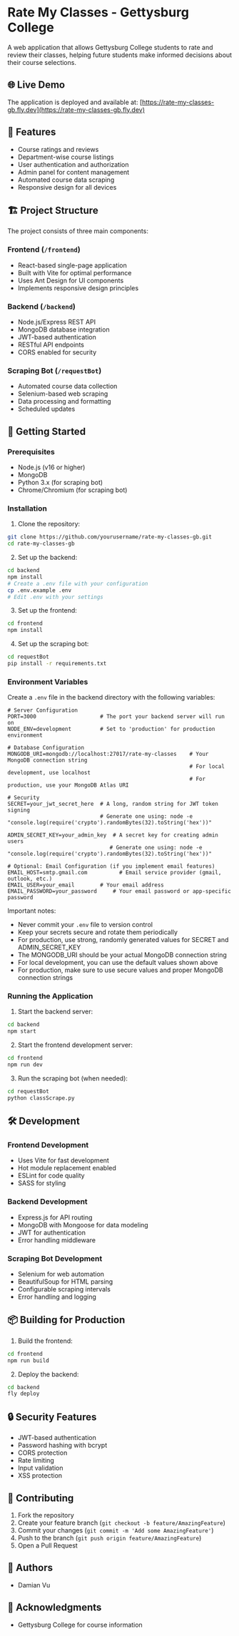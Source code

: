 # Rate My Classes - Gettysburg College

A web application that allows Gettysburg College students to rate and review their classes, helping future students make informed decisions about their course selections.

## 🌐 Live Demo

The application is deployed and available at: [https://rate-my-classes-gb.fly.dev](https://rate-my-classes-gb.fly.dev)

## 🌟 Features

- Course ratings and reviews
- Department-wise course listings
- User authentication and authorization
- Admin panel for content management
- Automated course data scraping
- Responsive design for all devices

## 🏗️ Project Structure

The project consists of three main components:

### Frontend (`/frontend`)
- React-based single-page application
- Built with Vite for optimal performance
- Uses Ant Design for UI components
- Implements responsive design principles

### Backend (`/backend`)
- Node.js/Express REST API
- MongoDB database integration
- JWT-based authentication
- RESTful API endpoints
- CORS enabled for security

### Scraping Bot (`/requestBot`)
- Automated course data collection
- Selenium-based web scraping
- Data processing and formatting
- Scheduled updates

## 🚀 Getting Started

### Prerequisites

- Node.js (v16 or higher)
- MongoDB
- Python 3.x (for scraping bot)
- Chrome/Chromium (for scraping bot)

### Installation

1. Clone the repository:
```bash
git clone https://github.com/yourusername/rate-my-classes-gb.git
cd rate-my-classes-gb
```

2. Set up the backend:
```bash
cd backend
npm install
# Create a .env file with your configuration
cp .env.example .env
# Edit .env with your settings
```

3. Set up the frontend:
```bash
cd frontend
npm install
```

4. Set up the scraping bot:
```bash
cd requestBot
pip install -r requirements.txt
```

### Environment Variables

Create a `.env` file in the backend directory with the following variables:

```env
# Server Configuration
PORT=3000                    # The port your backend server will run on
NODE_ENV=development         # Set to 'production' for production environment

# Database Configuration
MONGODB_URI=mongodb://localhost:27017/rate-my-classes    # Your MongoDB connection string
                                                         # For local development, use localhost
                                                         # For production, use your MongoDB Atlas URI

# Security
SECRET=your_jwt_secret_here  # A long, random string for JWT token signing
                             # Generate one using: node -e "console.log(require('crypto').randomBytes(32).toString('hex'))"

ADMIN_SECRET_KEY=your_admin_key  # A secret key for creating admin users
                                # Generate one using: node -e "console.log(require('crypto').randomBytes(32).toString('hex'))"

# Optional: Email Configuration (if you implement email features)
EMAIL_HOST=smtp.gmail.com          # Email service provider (gmail, outlook, etc.)
EMAIL_USER=your_email        # Your email address
EMAIL_PASSWORD=your_password     # Your email password or app-specific password
```

Important notes:
- Never commit your `.env` file to version control
- Keep your secrets secure and rotate them periodically
- For production, use strong, randomly generated values for SECRET and ADMIN_SECRET_KEY
- The MONGODB_URI should be your actual MongoDB connection string
- For local development, you can use the default values shown above
- For production, make sure to use secure values and proper MongoDB connection strings

### Running the Application

1. Start the backend server:
```bash
cd backend
npm start
```

2. Start the frontend development server:
```bash
cd frontend
npm run dev
```

3. Run the scraping bot (when needed):
```bash
cd requestBot
python classScrape.py
```

## 🛠️ Development

### Frontend Development
- Uses Vite for fast development
- Hot module replacement enabled
- ESLint for code quality
- SASS for styling

### Backend Development
- Express.js for API routing
- MongoDB with Mongoose for data modeling
- JWT for authentication
- Error handling middleware

### Scraping Bot Development
- Selenium for web automation
- BeautifulSoup for HTML parsing
- Configurable scraping intervals
- Error handling and logging

## 📦 Building for Production

1. Build the frontend:
```bash
cd frontend
npm run build
```

2. Deploy the backend:
```bash
cd backend
fly deploy
```

## 🔒 Security Features

- JWT-based authentication
- Password hashing with bcrypt
- CORS protection
- Rate limiting
- Input validation
- XSS protection

## 🤝 Contributing

1. Fork the repository
2. Create your feature branch (`git checkout -b feature/AmazingFeature`)
3. Commit your changes (`git commit -m 'Add some AmazingFeature'`)
4. Push to the branch (`git push origin feature/AmazingFeature`)
5. Open a Pull Request

## 👥 Authors

- Damian Vu

## 🙏 Acknowledgments

- Gettysburg College for course information